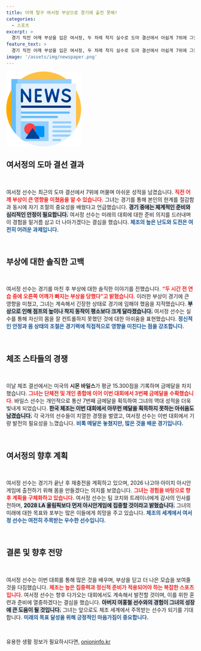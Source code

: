 ```yaml
---
title: 어깨 탈구 여서정 부상으로 경기에 출전 못해!
categories:
  - 스포츠
excerpt: >
  경기 직전 어깨 부상을 입은 여서정, 두 차례 착지 실수로 도마 결선에서 아쉽게 7위에 그쳤다. 아버지 여홍철의 뒤를 이어 2회 연속 메달 도전은 실패했지만, 2026 아시안게임에 대한 희망을 다졌다.
feature_text: >
  경기 직전 어깨 부상을 입은 여서정, 두 차례 착지 실수로 도마 결선에서 아쉽게 7위에 그쳤다. 아버지 여홍철의 뒤를 이어 2회 연속 메달 도전은 실패했지만, 2026 아시안게임에 대한 희망을 다졌다.
image: '/assets/img/newspaper.png'
---
```


<p><img src="/assets/img/newspaper.png" alt="kimp 속보" /></p>

<h2 data-ke-size="size26">여서정의 도마 결선 결과</h2>

<p data-ke-size="size16">&nbsp;</p>

<p>여서정 선수는 최근의 도마 결선에서 7위에 머물며 아쉬운 성적을 남겼습니다. <b><span style="color: #ee2323;">직전 어깨 부상이 큰 영향을 미쳤음을 알 수 있습니다.</span></b> 그녀는 경기를 통해 본인의 한계를 절감함과 동시에 자기 조절의 중요성을 배웠다고 언급했습니다. <b><span style="background-color: #21538527;">경기 중에는 체계적인 준비와 심리적인 안정이 필요합니다.</span></b> 여서정 선수는 미래의 대회에 대한 준비 의지를 드러내며 이 경험을 밑거름 삼고 더 나아가겠다는 결심을 했습니다. <b><span style="color: #1a5490;">체조의 높은 난도와 도전은 여전히 어려운 과제입니다.</span></b></p>

<p data-ke-size="size16">&nbsp;</p>

<h2 data-ke-size="size26">부상에 대한 솔직한 고백</h2>

<p data-ke-size="size16">&nbsp;</p>

<p>여서정 선수는 경기를 마친 후 부상에 대한 솔직한 이야기를 전했습니다. <b><span style="color: #ee2323;">“두 시간 전 연습 중에 오른쪽 어깨가 빠지는 부상을 당했다”고 밝혔습니다.</span></b> 이러한 부상이 경기에 큰 영향을 미쳤고, 그녀는 계속해서 긴장한 상태로 경기에 임해야 했음을 지적했습니다. <b><span style="background-color: #21538527;">부상으로 인해 점프의 높이나 착지 동작이 평소보다 크게 달라졌습니다.</span></b> 여서정 선수는 실수를 통해 자신의 몸을 잘 컨트롤하지 못했던 것에 대한 아쉬움을 표현했습니다. <b><span style="color: #1a5490;">정신적인 안정과 몸 상태의 조절은 경기력에 직접적으로 영향을 미친다는 점을 강조합니다.</span></b></p>

<p data-ke-size="size16">&nbsp;</p>

<h2 data-ke-size="size26">체조 스타들의 경쟁</h2>

<p data-ke-size="size16">&nbsp;</p>

<p>이날 체조 결선에서는 미국의 <b>시몬 바일스</b>가 평균 15.300점을 기록하며 금메달을 차지했습니다. <b><span style="color: #ee2323;">그녀는 단체전 및 개인 종합에 이어 이번 대회에서 3번째 금메달을 수확했습니다.</span></b> 바일스 선수는 개인적으로 통산 7번째 금메달을 획득하여 그녀의 역대 성적을 더욱 빛내게 되었습니다. <b><span style="background-color: #21538527;">한국 체조는 이번 대회에서 아무런 메달을 획득하지 못하는 아쉬움도 남겼습니다.</span></b> 각 국가의 선수들이 치열한 경쟁을 벌였고, 여서정 선수는 이번 대회에서 기량 발전의 필요성을 느꼈습니다. <b><span style="color: #1a5490;">비록 메달은 놓쳤지만, 많은 것을 배운 경기입니다.</span></b></p>

<p data-ke-size="size16">&nbsp;</p>

<h2 data-ke-size="size26">여서정의 향후 계획</h2>

<p data-ke-size="size16">&nbsp;</p>

<p>여서정 선수는 경기가 끝난 후 재충전을 계획하고 있으며, 2026 나고야·아이치 아시안게임에 출전하기 위해 몸을 만들겠다는 의지를 보였습니다. <b><span style="color: #ee2323;">그녀는 경험을 바탕으로 향후 계획을 구체화하고 있습니다.</span></b> 여서정 선수는 팀 코치와 트레이너에게 감사의 인사를 전하며, <b><span style="background-color: #21538527;">2028 LA 올림픽보다 먼저 아시안게임에 집중할 것이라고 밝혔습니다.</span></b> 그녀의 미래에 대한 목표와 포부는 많은 이들에게 희망을 주고 있습니다. <b><span style="color: #1a5490;">체조의 세계에서 여서정 선수는 여전히 주목받는 우수한 선수입니다.</span></b></p>

<p data-ke-size="size16">&nbsp;</p>

<h2 data-ke-size="size26">결론 및 향후 전망</h2>

<p data-ke-size="size16">&nbsp;</p>

<p>여서정 선수는 이번 대회를 통해 많은 것을 배우며, 부상을 딛고 더 나은 모습을 보여줄 것을 다짐했습니다. <b><span style="color: #ee2323;">체조는 높은 집중력과 정신적 준비가 적용되어야 하는 복잡한 스포츠입니다.</span></b> 여서정 선수는 향후 다가오는 대회에서도 계속해서 발전할 것이며, 이를 위한 훈련과 준비에 열중하겠다는 결심을 했습니다. <b><span style="background-color: #21538527;">아버지 여홍철 선수와의 경험이 그녀의 성장에 큰 도움이 될 것입니다.</span></b> 그녀는 앞으로도 체조 세계에서 주목받는 선수가 되기를 기대합니다. <b><span style="color: #1a5490;">미래의 목표 달성을 위해 긍정적인 마음가짐이 중요합니다.</span></b> </p>

<p data-ke-size="size16">&nbsp;</p>
유용한 생활 정보가 필요하시다면, <a href="https://onioninfo.kr" rel="dofollow">onioninfo.kr</a>


